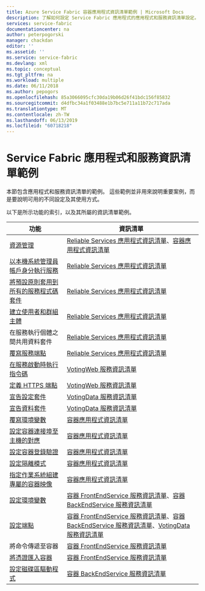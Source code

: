 ```yaml
---
title: Azure Service Fabric 容器應用程式資訊清單範例 | Microsoft Docs
description: 了解如何設定 Service Fabric 應用程式的應用程式和服務資訊清單設定。
services: service-fabric
documentationcenter: na
author: peterpogorski
manager: chackdan
editor: ''
ms.assetid: ''
ms.service: service-fabric
ms.devlang: xml
ms.topic: conceptual
ms.tgt_pltfrm: na
ms.workload: multiple
ms.date: 06/11/2018
ms.author: pepogors
ms.openlocfilehash: 85a3066095cfc30da19b06d26f41bdc156f85832
ms.sourcegitcommit: d4dfbc34a1f03488e1b7bc5e711a11b72c717ada
ms.translationtype: MT
ms.contentlocale: zh-TW
ms.lasthandoff: 06/13/2019
ms.locfileid: "60718218"
---
```

# <a name="service-fabric-application-and-service-manifest-examples"></a>Service Fabric 應用程式和服務資訊清單範例
本節包含應用程式和服務資訊清單的範例。 這些範例並非用來說明重要案例，而是要說明可用的不同設定及其使用方式。 

以下是所示功能的索引，以及其所屬的資訊清單範例。

|功能|資訊清單|
|---|---|
|[資源管理](service-fabric-resource-governance.md)|[Reliable Services 應用程式資訊清單](service-fabric-manifest-example-reliable-services-app.md#application-manifest)、[容器應用程式資訊清單](service-fabric-manifest-example-container-app.md#application-manifest)|
|[以本機系統管理員帳戶身分執行服務](service-fabric-application-runas-security.md)|[Reliable Services 應用程式資訊清單](service-fabric-manifest-example-reliable-services-app.md#application-manifest)|
|[將預設原則套用到所有的服務程式碼套件](service-fabric-application-runas-security.md#apply-a-default-policy-to-all-service-code-packages)|[Reliable Services 應用程式資訊清單](service-fabric-manifest-example-reliable-services-app.md#application-manifest)|
|[建立使用者和群組主體](service-fabric-application-runas-security.md)|[Reliable Services 應用程式資訊清單](service-fabric-manifest-example-reliable-services-app.md#application-manifest)|
|在服務執行個體之間共用資料套件|[Reliable Services 應用程式資訊清單](service-fabric-manifest-example-reliable-services-app.md#application-manifest)|
|[覆寫服務端點](service-fabric-service-manifest-resources.md#overriding-endpoints-in-servicemanifestxml)|[Reliable Services 應用程式資訊清單](service-fabric-manifest-example-reliable-services-app.md#application-manifest)|
|[在服務啟動時執行指令碼](service-fabric-run-script-at-service-startup.md)|[VotingWeb 服務資訊清單](service-fabric-manifest-example-reliable-services-app.md#votingweb-service-manifest)|
|[定義 HTTPS 端點](service-fabric-tutorial-dotnet-app-enable-https-endpoint.md#define-an-https-endpoint-in-the-service-manifest)|[VotingWeb 服務資訊清單](service-fabric-manifest-example-reliable-services-app.md#votingweb-service-manifest)|
|[宣告設定套件](service-fabric-application-and-service-manifests.md)|[VotingData 服務資訊清單](service-fabric-manifest-example-reliable-services-app.md#votingdata-service-manifest)|
|[宣告資料套件](service-fabric-application-and-service-manifests.md)|[VotingData 服務資訊清單](service-fabric-manifest-example-reliable-services-app.md#votingdata-service-manifest)|
|[覆寫環境變數](service-fabric-get-started-containers.md#configure-and-set-environment-variables)|[容器應用程式資訊清單](service-fabric-manifest-example-container-app.md#application-manifest)|
|[設定容器連接埠至主機的對應](service-fabric-get-started-containers.md#configure-container-port-to-host-port-mapping-and-container-to-container-discovery)| [容器應用程式資訊清單](service-fabric-manifest-example-container-app.md#application-manifest)|
|[設定容器登錄驗證](service-fabric-get-started-containers.md#configure-container-registry-authentication)|[容器應用程式資訊清單](service-fabric-manifest-example-container-app.md#application-manifest)|
|[設定隔離模式](service-fabric-get-started-containers.md#configure-isolation-mode)|[容器應用程式資訊清單](service-fabric-manifest-example-container-app.md#application-manifest)|
|[指定作業系統組建專屬的容器映像](service-fabric-get-started-containers.md#specify-os-build-specific-container-images)|[容器應用程式資訊清單](service-fabric-manifest-example-container-app.md#application-manifest)|
|[設定環境變數](service-fabric-get-started-containers.md#configure-and-set-environment-variables)|[容器 FrontEndService 服務資訊清單](service-fabric-manifest-example-container-app.md#frontendservice-service-manifest)、[容器 BackEndService 服務資訊清單](service-fabric-manifest-example-container-app.md#backendservice-service-manifest)|
|[設定端點](service-fabric-get-started-containers.md#configure-communication)|[容器 FrontEndService 服務資訊清單](service-fabric-manifest-example-container-app.md#frontendservice-service-manifest)、[容器 BackEndService 服務資訊清單](service-fabric-manifest-example-container-app.md#backendservice-service-manifest)、[VotingData 服務資訊清單](service-fabric-manifest-example-reliable-services-app.md#votingdata-service-manifest)|
|將命令傳遞至容器|[容器 FrontEndService 服務資訊清單](service-fabric-manifest-example-container-app.md#frontendservice-service-manifest)|
|[將憑證匯入容器](service-fabric-securing-containers.md)|[容器 FrontEndService 服務資訊清單](service-fabric-manifest-example-container-app.md#frontendservice-service-manifest)|
|[設定磁碟區驅動程式](service-fabric-containers-volume-logging-drivers.md)|[容器 BackEndService 服務資訊清單](service-fabric-manifest-example-container-app.md#backendservice-service-manifest)|

